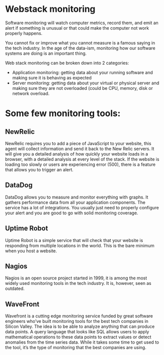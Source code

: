 # Webstack monitoring

Software monitoring will watch computer metrics, record them, and emit an alert if something is unusual or that could make the computer not work properly happens.

You cannot fix or improve what you cannot measure is a famous saying in the tech industry. In the age of the data-ism, monitoring how our software systems are doing is an important thing.

Web stack monitoring can be broken down into 2 categories:

* Application monitoring: getting data about your running software and making sure it is behaving as expected
* Server monitoring: getting data about your virtual or physical server and making sure they are not overloaded (could be CPU, memory, disk or network overload.

# Some few monitoring tools:

## NewRelic
NewRelic requires you to add a piece of JavaScript to your website, this agent will collect information and send it back to the New Relic servers. It will give you a detailed analysis of how quickly your website loads in a browser, with a detailed analysis at every level of the stack. If the website is loading too slowly or users are experiencing error (500), there is a feature that allows you to trigger an alert.

## DataDog
DataDog allows you to measure and monitor everything with graphs. It gathers performance data from all your application components. The service has a lot of integrations. You usually just need to properly configure your alert and you are good to go with solid monitoring coverage.

## Uptime Robot
Uptime Robot is a simple service that will check that your website is responding from multiple locations in the world. This is the bare minimum when you host a website.

## Nagios
Nagios is an open source project started in 1999, it is among the most widely used monitoring tools in the tech industry. It is, however, seen as outdated.

## WaveFront
Wavefront is a cutting edge monitoring service funded by great software engineers who’ve built monitoring tools for the best tech companies in Silicon Valley. The idea is to be able to analyze anything that can produce data points. A query language that looks like SQL allows users to apply mathematical operations to these data points to extract values or detect anomalies from the time series data. While it takes some time to get used to the tool, it’s the type of monitoring that the best companies are using.
